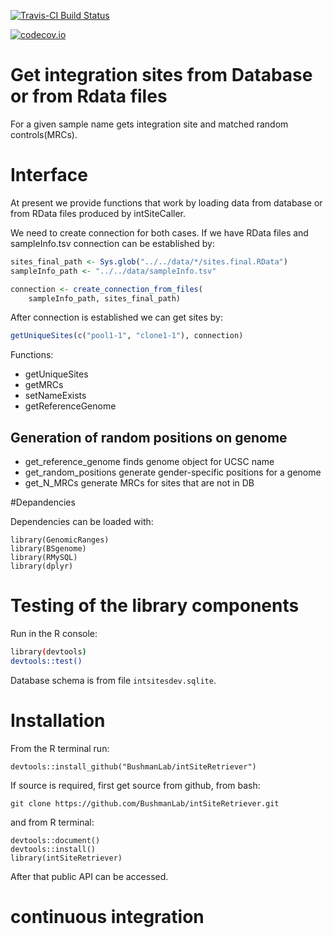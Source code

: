 [![Travis-CI Build Status](https://travis-ci.org/BushmanLab/intSiteRetriever.svg?branch=master)](https://travis-ci.org/BushmanLab/intSiteRetriever)

[![codecov.io](http://codecov.io/github/BushmanLab/intSiteRetriever/coverage.svg?branch=master)](http://codecov.io/github/BushmanLab/intSiteRetriever?branch=master)

# Get integration sites from Database or from Rdata files

For a given sample name gets integration site and matched random controls(MRCs).



# Interface

At present we provide functions that work by loading data from database
or from RData files produced by intSiteCaller.

We need to create connection for both cases. 
If we have RData files and sampleInfo.tsv connection can be established by:

```r
sites_final_path <- Sys.glob("../../data/*/sites.final.RData")
sampleInfo_path <- "../../data/sampleInfo.tsv"

connection <- create_connection_from_files(
    sampleInfo_path, sites_final_path)
```

After connection is established we can get sites by:

```r
getUniqueSites(c("pool1-1", "clone1-1"), connection)
```

Functions:

* getUniqueSites
* getMRCs
* setNameExists
* getReferenceGenome

## Generation of random positions on genome

* get_reference_genome finds genome object for UCSC name
* get_random_positions generate gender-specific positions for a genome
* get_N_MRCs generate MRCs for sites that are not in DB

#Depandencies


Dependencies can be loaded with:

```
library(GenomicRanges)
library(BSgenome)
library(RMySQL)
library(dplyr)
```


# Testing of the library components

Run in the R console:

```bash
library(devtools)
devtools::test()
```

Database schema is from file `intsitesdev.sqlite`.


# Installation

From the R terminal run:
```
devtools::install_github("BushmanLab/intSiteRetriever")
```

If source is required, first get source from github, from bash:

```
git clone https://github.com/BushmanLab/intSiteRetriever.git
```

and from R terminal:

```
devtools::document()
devtools::install()
library(intSiteRetriever)
```

After that public API can be accessed.

# continuous integration 
